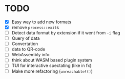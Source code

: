 # TODO
- [x] Easy way to add new formats
- [x] remove `process::exit`s
- [ ] Detect data format by extension if it went from `-i` flag
- [ ] Query of data
- [ ] Convertation
- [ ] data to QR-code
- [ ] WebAssembly info
- [ ] think about WASM based plugin system
- [ ] TUI for interactive spectating (like in fx)
- [ ] Make more refactoring (`unreachable!()`)
